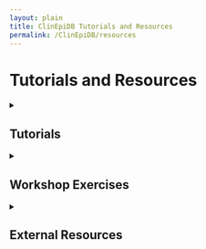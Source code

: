 ```yaml
---
layout: plain
title: ClinEpiDB Tutorials and Resources
permalink: /ClinEpiDB/resources
---
```

<h1 id="resources">Tutorials and Resources</h1>

<div id="clinepi-tutorials">
  <details><summary><h2>Tutorials</h2></summary>
  <p>
  <ul>

{% for item in site.data.clinepi_tutorials %}
 {% if item.type == "tutorial" %}
 <li id="{{ item.uid }}">
   <a target="_blank" href="https://eupathdb.org/tutorials/{{ item.fileName }}" title="{{ item.date  }} - {{ item.description  }}"><i class="fa fa-file-pdf-o"></i>{{ item.title }}</a>
 </li>
 {% endif %}
{% unless forloop.last %}{% endunless %}{% endfor %}

</ul>
</p>
</details>
</div>


<div id="clinepi-exercises">
  <details><summary><h2>Workshop Exercises</summary></h2>
  <p>
  <ul>

{% for item in site.data.clinepi_tutorials %}
 {% if item.type == "exercise" %}
 <li id="{{ item.uid }}">
   <a target="_blank" href="https://eupathdb.org/tutorials/{{ item.fileName }}" title="{{ item.date  }} - {{ item.description  }}"><i class="fa fa-file-pdf-o"></i>{{ item.title }}</a>
 </li>
 {% endif %}
{% unless forloop.last %}{% endunless %}{% endfor %}

</ul>
</p>
</details>
</div>


<div id="clinepi-resources">
  <details><summary><h2>External Resources</summary></h2>
  <ul>

{% for item in site.data.clinepi_tutorials %}
 {% if item.type == "resource" %}
 <li id="{{ item.uid }}">
   <a target="_blank" href="{{ item.fileName }}" title="{{ item.description }}">{{ item.title }}</a> - {{ item.description }}
 </li>
 {% endif %}
{% unless forloop.last %}{% endunless %}{% endfor %}

</ul>
</p>
</details>
</div>

